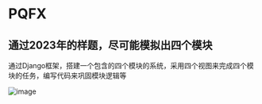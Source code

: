 # PQFX
## 通过2023年的样题，尽可能模拟出四个模块

通过Django框架，搭建一个包含的四个模块的系统，采用四个视图来完成四个模块的任务，编写代码来巩固模块逻辑等

![image](https://user-images.githubusercontent.com/70967322/210882945-80ead313-0e7f-4162-8d04-d2a9c19e0df3.png)